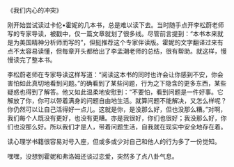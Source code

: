 《我们内心的冲突》

刚开始尝试读过卡伦•霍妮的几本书，总是难以读下去。当时随手点开李松蔚老师写的专家导读，被戳中，仅一篇文章就划了很多线。尽管前言提到：“本书本来就是为美国精神分析师而写的”，但挺推荐这个专家伴读版。霍妮的文字翻译过来有点不太容易读懂，但每章开头都给出了李孟潮老师的总结，很有帮助。就这样，慢慢读完了整本书。

李松蔚老师在专家导读这样写道：“阅读这本书的同时也许会让你感到不安，你会害怕如此真切地看到问题。”的确看到了某些问题，行为之下隐含的更多东西，某些疑惑也得到了解答。他又如此温柔地安慰到：“不要怕，看到问题是一件好事。它解放了你，你可以带着满身的问题自由地生活。就算问题不能解决，又怎么样呢？你仍然可以让自己活得好一点儿。这就是你，是没那么好，但也没那么糟。”对啊，我们每个人既没有更好，也没有更糟。亦是我很好，你们也很好；我没那么好，你们也没那么好。所以我们才是人，带着问题生活，自我就在现实中安全地存在着。

读心理学书籍很容易对号入座，但或多或少对自己和他人的行为多了一份觉知。

嘿嘿，没想到霍妮和弗洛姆还谈过恋爱，突然多了点八卦气息。